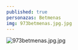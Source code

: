 ```yaml
---
published: true
personazas: Betmenas
img: 973betmenas.jpg.jpg
---
```

![973betmenas.jpg.jpg]({{site.baseurl}}/img/personazai/973betmenas.jpg.jpg)

